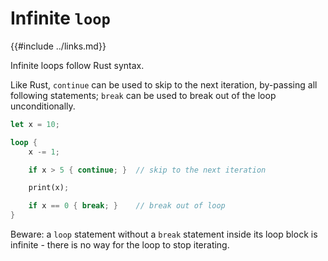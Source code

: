 Infinite `loop`
===============

{{#include ../links.md}}

Infinite loops follow Rust syntax.

Like Rust, `continue` can be used to skip to the next iteration, by-passing all following statements;
`break` can be used to break out of the loop unconditionally.

```rust , no_run
let x = 10;

loop {
    x -= 1;

    if x > 5 { continue; }  // skip to the next iteration

    print(x);

    if x == 0 { break; }    // break out of loop
}
```

Beware: a `loop` statement without a `break` statement inside its loop block is infinite -
there is no way for the loop to stop iterating.
